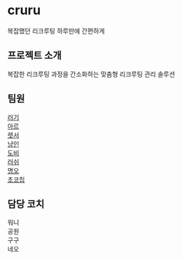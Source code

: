 # cruru
복잡했던
리크루팅
하루만에
간편하게

## 프로젝트 소개
복잡한 리크루팅 과정을 간소화하는 맞춤형 리크루팅 관리 솔루션

## 팀원
[러기](lurgi.md)   
[아르](arrr.md)   
[렛서](redpanda.md)   
[냥인](nyanhuman.md)   
[도비](doby.md)   
[러쉬](rush.md)   
[명오](myungoh.md)   
[초코칩](chocochip.md)   

## 담당 코치
워니   
공원   
구구   
네오
